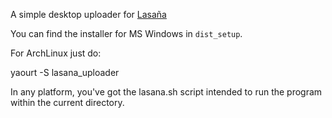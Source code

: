 A simple desktop uploader for [Lasaña](http://lasaña.rufian.eu/) 

You can find the installer for MS Windows in `dist_setup`.

For ArchLinux just do:

  yaourt -S lasana_uploader

In any platform, you've got the lasana.sh script intended to run the program within the current directory.
